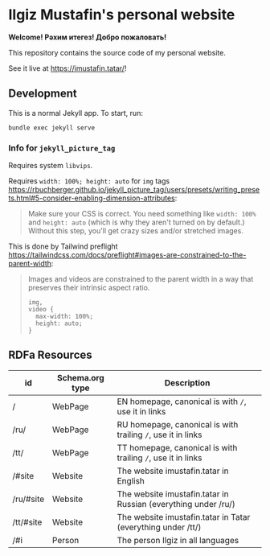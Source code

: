# Ilgiz Mustafin's personal website

**Welcome! Рәхим итегез! Добро пожаловать!**

This repository contains the source code of my personal website.

See it live at <https://imustafin.tatar/>!


## Development
This is a normal Jekyll app. To start, run:
```
bundle exec jekyll serve
```

### Info for `jekyll_picture_tag`
Requires system `libvips`.

Requires `width: 100%; height: auto` for `img` tags
<https://rbuchberger.github.io/jekyll_picture_tag/users/presets/writing_presets.html#5-consider-enabling-dimension-attributes>:
> Make sure your CSS is correct. You need something like `width: 100%`
> and `height: auto`
> (which is why they aren't turned on by default.)
> Without this step, you'll get crazy sizes and/or stretched images.

This is done by Tailwind preflight <https://tailwindcss.com/docs/preflight#images-are-constrained-to-the-parent-width>:
> Images and videos are constrained to the parent width in a way
> that preserves their intrinsic aspect ratio.
> ```
> img,
> video {
>   max-width: 100%;
>   height: auto;
> }
> ```

## RDFa Resources
| id | Schema.org type | Description |
|----|-----------------|-------------|
| /  | WebPage | EN homepage, canonical is with `/`, use it in links |
| /ru/ | WebPage | RU homepage, canonical is with trailing `/`, use it in links |
| /tt/ | WebPage | TT homepage, canonical is with trailing `/`, use it in links |
| /#site | Website | The website imustafin.tatar in English |
| /ru/#site | Website | The website imustafin.tatar in Russian (everything under /ru/) |
| /tt/#site | Website | The website imustafin.tatar in Tatar (everything under /tt/) |
| /#i    | Person  | The person Ilgiz in all languages |
